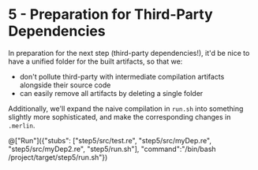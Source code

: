 # 5 - Preparation for Third-Party Dependencies

In preparation for the next step (third-party dependencies!), it'd be nice to
have a unified folder for the built artifacts, so that we:
- don't pollute third-party with intermediate compilation artifacts alongside
their source code
- can easily remove all artifacts by deleting a single folder

Additionally, we'll expand the naive compilation in `run.sh` into something slightly more sophisticated, and make the corresponding changes in `.merlin`.

@["Run"]({"stubs": ["step5/src/test.re", "step5/src/myDep.re", "step5/src/myDep2.re", "step5/run.sh"], "command":"/bin/bash /project/target/step5/run.sh"})
